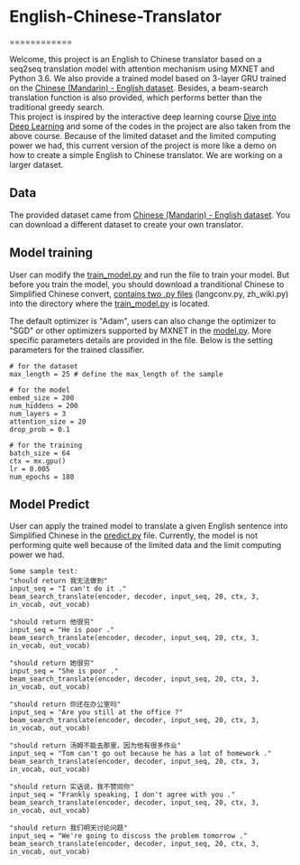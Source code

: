 # English-Chinese-Translator
============

Welcome, this project is an English to Chinese translator based on a seq2seq translation model with attention mechanism using MXNET and Python 3.6. We also provide a trained model based on 3-layer GRU trained on the [Chinese (Mandarin) - English dataset](http://www.manythings.org/anki/). Besides, a beam-search translation function is also provided, which performs better than the traditional greedy search.  
This project is inspired by the interactive deep learning course [Dive into Deep Learning](https://d2l.ai/) and some of the codes in the project are also taken from the above course. Because of the limited dataset and the limited computing power we had, this current version of the project is more like a demo on how to create a simple English to Chinese translator. We are working on a larger dataset.


Data
------------

The provided dataset came from [Chinese (Mandarin) - English dataset](http://www.manythings.org/anki/). You can download a different dataset to create your own translator.


Model training
------------

User can modify the [train_model.py](/train_model.py) and run the file to train your model. But before you train the model, you should download a tranditional Chinese to Simplified Chinese convert, [contains two .py files](https://github.com/skydark/nstools/tree/master/zhtools) (langconv.py, zh_wiki.py) into the directory where the [train_model.py](/train_model.py) is located.  

The default optimizer is "Adam", users can also change the optimizer to "SGD" or other optimizers supported by MXNET in the [model.py](/model.py). More specific parameters details are provided in the file. Below is the setting parameters for the trained classifier.

```
# for the dataset
max_length = 25 # define the max_length of the sample

# for the model
embed_size = 200
num_hiddens = 200
num_layers = 3
attention_size = 20
drop_prob = 0.1

# for the training
batch_size = 64
ctx = mx.gpu()
lr = 0.005
num_epochs = 180
```

Model Predict
------------

User can apply the trained model to translate a given English sentence into Simplified Chinese in the [predict.py](/predict.py) file. Currently, the model is not performing quite well because of the limited data and the limit computing power we had. 

```
Some sample test:
"should return 我无法做到"
input_seq = "I can't do it ."
beam_search_translate(encoder, decoder, input_seq, 20, ctx, 3, in_vocab, out_vocab)

"should return 他很穷"
input_seq = "He is poor ."
beam_search_translate(encoder, decoder, input_seq, 20, ctx, 3, in_vocab, out_vocab)

"should return 她很穷"
input_seq = "She is poor ."
beam_search_translate(encoder, decoder, input_seq, 20, ctx, 3, in_vocab, out_vocab)

"should return 你还在办公室吗"
input_seq = "Are you still at the office ?"
beam_search_translate(encoder, decoder, input_seq, 20, ctx, 3, in_vocab, out_vocab)

"should return 汤姆不能去那里，因为他有很多作业"
input_seq = "Tom can't go out because he has a lot of homework ."
beam_search_translate(encoder, decoder, input_seq, 20, ctx, 3, in_vocab, out_vocab)

"should return 实话说，我不赞同你"
input_seq = "Frankly speaking, I don't agree with you ."
beam_search_translate(encoder, decoder, input_seq, 20, ctx, 3, in_vocab, out_vocab)

"should return 我们明天讨论问题"
input_seq = "We're going to discuss the problem tomorrow ."
beam_search_translate(encoder, decoder, input_seq, 20, ctx, 3, in_vocab, out_vocab)
```
